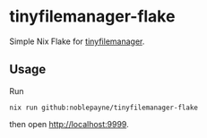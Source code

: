 # tinyfilemanager-flake
Simple Nix Flake for [tinyfilemanager](https://github.com/prasathmani/tinyfilemanager).

## Usage
Run
```
nix run github:noblepayne/tinyfilemanager-flake
```
then open [http://localhost:9999](http://localhost:9999).
